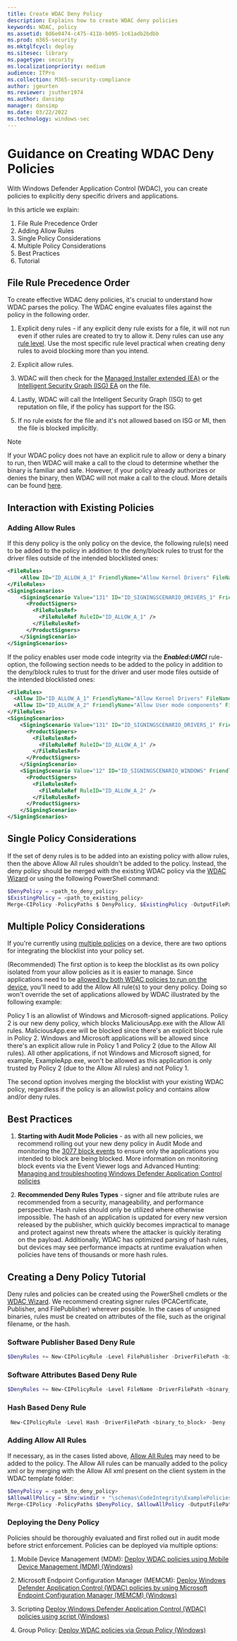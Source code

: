 ```yaml
---
title: Create WDAC Deny Policy
description: Explains how to create WDAC deny policies
keywords: WDAC, policy
ms.assetid: 8d6e0474-c475-411b-b095-1c61adb2bdbb
ms.prod: m365-security
ms.mktglfcycl: deploy
ms.sitesec: library
ms.pagetype: security
ms.localizationpriority: medium
audience: ITPro
ms.collection: M365-security-compliance
author: jgeurten
ms.reviewer: jsuther1974
ms.author: dansimp
manager: dansimp
ms.date: 03/22/2022
ms.technology: windows-sec
---
```


# Guidance on Creating WDAC Deny Policies

With Windows Defender Application Control (WDAC), you can create policies to explicitly deny specific drivers and applications.

In this article we explain:

1. File Rule Precedence Order
2. Adding Allow Rules
3. Single Policy Considerations
4. Multiple Policy Considerations
5. Best Practices
6. Tutorial

## File Rule Precedence Order

To create effective WDAC deny policies, it's crucial to understand how WDAC parses the policy. The WDAC engine evaluates files against the policy in the following order.

1. Explicit deny rules - if any explicit deny rule exists for a file, it will not run even if other rules are created to try to allow it. Deny rules can use any [rule level](select-types-of-rules-to-create.md#windows-defender-application-control-file-rule-levels). Use the most specific rule level practical when creating deny rules to avoid blocking more than you intend.

2. Explicit allow rules.

3. WDAC will then check for the [Managed Installer extended (EA)](configure-authorized-apps-deployed-with-a-managed-installer.md) or the [Intelligent Security Graph (ISG) EA](use-windows-defender-application-control-with-intelligent-security-graph.md) on the file.

4. Lastly, WDAC will call the Intelligent Security Graph (ISG) to get reputation on file, if the policy has support for the ISG.

5. If no rule exists for the file and it's not allowed based on ISG or MI, then the file is blocked implicitly.

> [!NOTE]
> If your WDAC policy does not have an explicit rule to allow or deny a binary to run, then WDAC will make a call to the cloud to determine whether the binary is familiar and safe. However, if your policy already authorizes or denies the binary, then WDAC will not make a call to the cloud. More details can be found [here](https://docs.microsoft.com/en-us/windows/security/threat-protection/windows-defender-application-control/use-windows-defender-application-control-with-intelligent-security-graph?source=docs#how-does-the-integration-between-wdac-and-the-intelligent-security-graph-work).

## Interaction with Existing Policies

### Adding Allow Rules

If this deny policy is the only policy on the device, the following rule(s) need to be added to the policy in addition to the deny/block rules to trust for the driver files outside of the intended blocklisted ones:

```xml
<FileRules>
    <Allow ID="ID_ALLOW_A_1" FriendlyName="Allow Kernel Drivers" FileName="*" />
</FileRules>
<SigningScenarios>
    <SigningScenario Value="131" ID="ID_SIGNINGSCENARIO_DRIVERS_1" FriendlyName="Kernel Mode Signing Scenario">
      <ProductSigners>
        <FileRulesRef>
          <FileRuleRef RuleID="ID_ALLOW_A_1" />
        </FileRulesRef>
      </ProductSigners>
    </SigningScenario>
</SigningScenarios>
```

If the policy enables user mode code integrity via the ***Enabled:UMCI*** rule-option, the following section needs to be added to the policy in addition to the deny/block rules to trust for the driver and user mode files outside of the intended blocklisted ones:

```xml
<FileRules>
  <Allow ID="ID_ALLOW_A_1" FriendlyName="Allow Kernel Drivers" FileName="*" />
  <Allow ID="ID_ALLOW_A_2" FriendlyName="Allow User mode components" FileName="*" />
</FileRules>
<SigningScenarios>
    <SigningScenario Value="131" ID="ID_SIGNINGSCENARIO_DRIVERS_1" FriendlyName="Kernel Mode Signing Scenario">
      <ProductSigners>
        <FileRulesRef>
          <FileRuleRef RuleID="ID_ALLOW_A_1" />
        </FileRulesRef>
      </ProductSigners>
    </SigningScenario>
    <SigningScenario Value="12" ID="ID_SIGNINGSCENARIO_WINDOWS" FriendlyName="User Mode Signing Scenario">
      <ProductSigners>
        <FileRulesRef>
          <FileRuleRef RuleID="ID_ALLOW_A_2" />
        </FileRulesRef>
      </ProductSigners>
    </SigningScenario>
</SigningScenarios>
```

## Single Policy Considerations

If the set of deny rules is to be added into an existing policy with allow rules, then the above Allow All rules shouldn't be added to the policy. Instead, the deny policy should be merged with the existing WDAC policy via the [WDAC Wizard](wdac-wizard-merging-policies.md) or using the following PowerShell command:

```PowerShell
$DenyPolicy = <path_to_deny_policy>
$ExistingPolicy = <path_to_existing_policy>
Merge-CIPolicy -PolicyPaths $ DenyPolicy, $ExistingPolicy -OutputFilePath $ExistingPolicy
```

## Multiple Policy Considerations

If you're currently using [multiple policies](deploy-multiple-windows-defender-application-control-policies.md) on a device, there are two options for integrating the blocklist into your policy set.

(Recommended) The first option is to keep the blocklist as its own policy isolated from your allow policies as it is easier to manage. Since applications need to be [allowed by both WDAC policies to run on the device](deploy-multiple-windows-defender-application-control-policies.md#base-and-supplemental-policy-interaction), you'll need to add the Allow All rule(s) to your deny policy. Doing so won't override the set of applications allowed by WDAC illustrated by the following example:

Policy 1 is an allowlist of Windows and Microsoft-signed applications. Policy 2 is our new deny policy, which blocks MaliciousApp.exe with the Allow All rules. MaliciousApp.exe will be blocked since there's an explicit block rule in Policy 2. Windows and Microsoft applications will be allowed since there's an explicit allow rule in Policy 1 and Policy 2 (due to the Allow All rules). All other applications, if not Windows and Microsoft signed, for example, ExampleApp.exe, won't be allowed as this application is only trusted by Policy 2 (due to the Allow All rules) and not Policy 1.

The second option involves merging the blocklist with your existing WDAC policy, regardless if the policy is an allowlist policy and contains allow and/or deny rules.

## Best Practices

1. **Starting with Audit Mode Policies** - as with all new policies, we recommend rolling out your new deny policy in Audit Mode and monitoring the [3077 block events](event-id-explanations.md) to ensure only the applications you intended to block are being blocked. More information on monitoring block events via the Event Viewer logs and Advanced Hunting: [Managing and troubleshooting Windows Defender Application Control policies](windows-defender-application-control-operational-guide.md)

2. **Recommended Deny Rules Types** - signer and file attribute rules are recommended from a security, manageability, and performance perspective. Hash rules should only be utilized where otherwise impossible. The hash of an application is updated for every new version released by the publisher, which quickly becomes impractical to manage and protect against new threats where the attacker is quickly iterating on the payload. Additionally, WDAC has optimized parsing of hash rules, but devices may see performance impacts at runtime evaluation when policies have tens of thousands or more hash rules.

## Creating a Deny Policy Tutorial

Deny rules and policies can be created using the PowerShell cmdlets or the [WDAC Wizard](https://webapp-wdac-wizard.azurewebsites.net/). We recommend creating signer rules (PCACertificate, Publisher, and FilePublisher) wherever possible. In the cases of unsigned binaries, rules must be created on attributes of the file, such as the original filename, or the hash.

### Software Publisher Based Deny Rule

```Powershell
$DenyRules += New-CIPolicyRule -Level FilePublisher -DriverFilePath <binary_to_block> -Deny -Fallback FileName,Hash
```

### Software Attributes Based Deny Rule

```Powershell
$DenyRules += New-CIPolicyRule -Level FileName -DriverFilePath <binary_to_block> -Deny -Fallback Hash
```

### Hash Based Deny Rule

```PowerShell
 New-CIPolicyRule -Level Hash -DriverFilePath <binary_to_block> -Deny
 ```

### Adding Allow All Rules

If necessary, as in the cases listed above, [Allow All Rules](#adding-allow-rules) may need to be added to the policy. The Allow All rules can be manually added to the policy xml or by merging with the Allow All xml present on the client system in the WDAC template folder:

```PowerShell
$DenyPolicy = <path_to_deny_policy>
$AllowAllPolicy = $Env:windir + "\schemas\CodeIntegrity\ExamplePolicies\AllowAll.xml"
Merge-CIPolicy -PolicyPaths $DenyPolicy, $AllowAllPolicy -OutputFilePath $DenyPolicy
```

### Deploying the Deny Policy

Policies should be thoroughly evaluated and first rolled out in audit mode before strict enforcement. Policies can be deployed via multiple options:

1. Mobile Device Management (MDM): [Deploy WDAC policies using Mobile Device Management (MDM) (Windows)](deploy-windows-defender-application-control-policies-using-intune.md)

2. Microsoft Endpoint Configuration Manager (MEMCM): [Deploy Windows Defender Application Control (WDAC) policies by using Microsoft Endpoint Configuration Manager (MEMCM) (Windows)](deployment/deploy-wdac-policies-with-memcm.md)

3. Scripting [Deploy Windows Defender Application Control (WDAC) policies using script (Windows)](deployment/deploy-wdac-policies-with-script.md)

4. Group Policy: [Deploy WDAC policies via Group Policy (Windows)](deploy-windows-defender-application-control-policies-using-group-policy.md)
